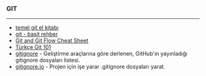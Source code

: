 ### GIT
---
+ [temel git el kitabı](https://github.com/mebaysan/TemelGitElKitabi)
+ [git - basit rehber](https://rogerdudler.github.io/git-guide/index.tr.html)
+ [Git and Git Flow Cheat Sheet](https://github.com/arslanbilal/git-cheat-sheet/blob/master/other-sheets/git-cheat-sheet-tr.md)
+ [Türkçe Git 101](https://aliozgur.gitbooks.io/git101/content/)
+ [gitignore](https://github.com/github/gitignore) - Geliştirme araçlarına göre derlenen, GitHub'ın yayınladığı gitignore dosyaları listesi.
+ [gitignore.io](https://www.toptal.com/developers/gitignore) - Projen için işe yarar .gitignore dosyaları yarat.
